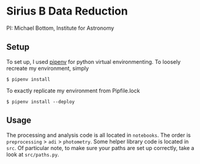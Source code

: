 # Sirius B Data Reduction

PI: Michael Bottom, Institute for Astronomy

## Setup

To set up, I used [pipenv](https://github.com/pypa/pipenv) for python virtual environmenting. To loosely recreate my environment, simply

    $ pipenv install

To exactly replicate my environment from Pipfile.lock 

    $ pipenv install --deploy

## Usage

The processing and analysis code is all located in `notebooks`. The order is `preprocessing` > `adi` > `photometry`. Some helper library code is located in `src`. Of particular note, to make sure your paths are set up correctly, take a look at `src/paths.py`. 

